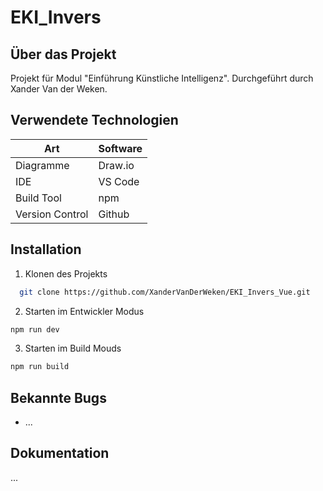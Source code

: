 # EKI_Invers
## Über das Projekt
Projekt für Modul "Einführung Künstliche Intelligenz". Durchgeführt durch Xander Van der Weken.

## Verwendete Technologien
| Art                | Software          |
|--------------------|-------------------|
| Diagramme          | Draw.io           |
| IDE                |  VS Code          |
| Build Tool         | npm               |
| Version Control    | Github            |

## Installation
1. Klonen des Projekts
```bash
  git clone https://github.com/XanderVanDerWeken/EKI_Invers_Vue.git
```
2. Starten im Entwickler Modus
```bash 
npm run dev
```
3. Starten im Build Mouds
```bash
npm run build
```

## Bekannte Bugs
- ...

## Dokumentation
...

